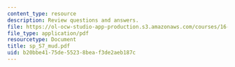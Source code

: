 ```yaml
---
content_type: resource
description: Review questions and answers.
file: https://ol-ocw-studio-app-production.s3.amazonaws.com/courses/16-01-unified-engineering-i-ii-iii-iv-fall-2005-spring-2006/b20bbe4175de55238beaf3de2aeb187c_sp_S7_mud.pdf
file_type: application/pdf
resourcetype: Document
title: sp_S7_mud.pdf
uid: b20bbe41-75de-5523-8bea-f3de2aeb187c
---
```

